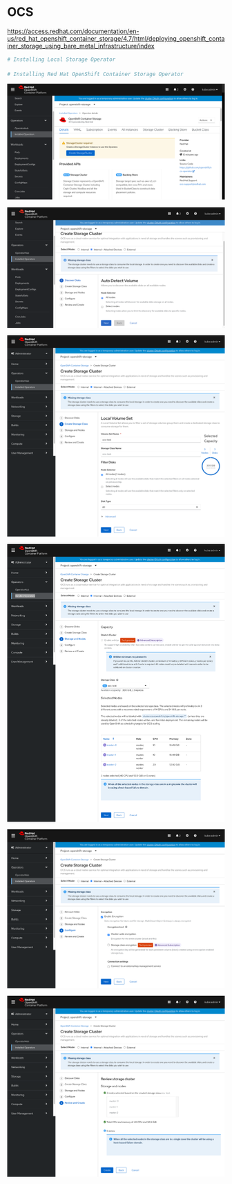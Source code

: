 # OCS
https://access.redhat.com/documentation/en-us/red_hat_openshift_container_storage/4.7/html/deploying_openshift_container_storage_using_bare_metal_infrastructure/index

```bash
# Installing Local Storage Operator

# Installing Red Hat OpenShift Container Storage Operator

```
![](imgs/2021-07-15-15-43-30.png)


![](imgs/2021-07-15-15-44-00.png)


![](imgs/2021-07-15-16-02-24.png)


![](imgs/2021-07-15-16-13-04.png)

![](imgs/2021-07-15-16-15-07.png)

![](imgs/2021-07-15-16-16-00.png)

